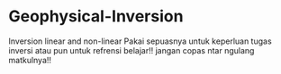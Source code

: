 # Geophysical-Inversion
Inversion linear and non-linear
Pakai sepuasnya untuk keperluan tugas inversi atau pun untuk refrensi belajar!! jangan copas ntar ngulang matkulnya!!
